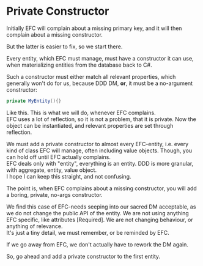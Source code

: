 # Private Constructor

Initially EFC will complain about a missing primary key, and it will then complain about a missing constructor.

But the latter is easier to fix, so we start there.

Every entity, which EFC must manage, must have a constructor it can use, when materializing entities from the database back to C#.

Such a constructor must either match all relevant properties, which generally won't do for us, because DDD DM, **or**, 
it must be a no-argument constructor:

```csharp
private MyEntity(){}
```

Like this. This is what we will do, whenever EFC complains.\
EFC uses a lot of reflection, so it is not a problem, that it is private. Now the object can be instantiated, and relevant properties are set through reflection.

We must add a private constructor to almost every EFC-entity, i.e. every kind of class EFC will manage, often including value objects. Though, you can hold off until EFC actually complains.\
EFC deals only with "entity", everything is an entity. DDD is more granular, with aggregate, entity, value object.\
I hope I can keep this straight, and not confusing.

The point is, when EFC complains about a missing constructor, you will add a boring, private, no-args constructor.

We find this case of EFC-needs seeping into our sacred DM acceptable, as we do not change the public API of the entity. 
We are not using anything EFC specific, like attributes [Required]. We are not changing behaviour, or anything of relevance.\
It's just a tiny detail, we must remember, or be reminded by EFC.

If we go away from EFC, we don't actually have to rework the DM again.

So, go ahead and add a private constructor to the first entity.

